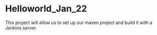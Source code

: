 # Helloworld_Jan_22
This project will allow us to set up our maven project and build it with a Jenkins server.
